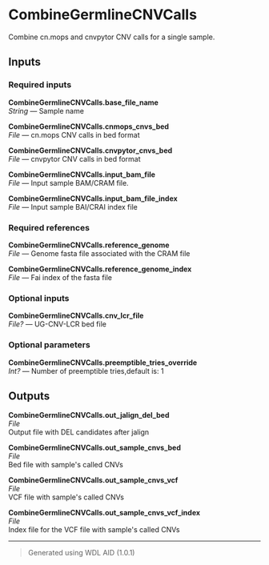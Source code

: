 # CombineGermlineCNVCalls
Combine cn.mops and cnvpytor CNV calls for a single sample.

## Inputs

### Required inputs
<p name="CombineGermlineCNVCalls.base_file_name">
        <b>CombineGermlineCNVCalls.base_file_name</b><br />
        <i>String </i> &mdash; 
         Sample name <br /> 
</p>
<p name="CombineGermlineCNVCalls.cnmops_cnvs_bed">
        <b>CombineGermlineCNVCalls.cnmops_cnvs_bed</b><br />
        <i>File </i> &mdash; 
         cn.mops CNV calls in bed format <br /> 
</p>
<p name="CombineGermlineCNVCalls.cnvpytor_cnvs_bed">
        <b>CombineGermlineCNVCalls.cnvpytor_cnvs_bed</b><br />
        <i>File </i> &mdash; 
         cnvpytor CNV calls in bed format <br /> 
</p>
<p name="CombineGermlineCNVCalls.input_bam_file">
        <b>CombineGermlineCNVCalls.input_bam_file</b><br />
        <i>File </i> &mdash; 
         Input sample BAM/CRAM file. <br /> 
</p>
<p name="CombineGermlineCNVCalls.input_bam_file_index">
        <b>CombineGermlineCNVCalls.input_bam_file_index</b><br />
        <i>File </i> &mdash; 
         Input sample BAI/CRAI index file <br /> 
</p>

### Required references
<p name="CombineGermlineCNVCalls.reference_genome">
        <b>CombineGermlineCNVCalls.reference_genome</b><br />
        <i>File </i> &mdash; 
         Genome fasta file associated with the CRAM file <br /> 
</p>
<p name="CombineGermlineCNVCalls.reference_genome_index">
        <b>CombineGermlineCNVCalls.reference_genome_index</b><br />
        <i>File </i> &mdash; 
         Fai index of the fasta file <br /> 
</p>

### Optional inputs
<p name="CombineGermlineCNVCalls.cnv_lcr_file">
        <b>CombineGermlineCNVCalls.cnv_lcr_file</b><br />
        <i>File? </i> &mdash; 
         UG-CNV-LCR bed file <br /> 
</p>

### Optional parameters
<p name="CombineGermlineCNVCalls.preemptible_tries_override">
        <b>CombineGermlineCNVCalls.preemptible_tries_override</b><br />
        <i>Int? </i> &mdash; 
         Number of preemptible tries,default is: 1 <br /> 
</p>
</details>


## Outputs
<p name="CombineGermlineCNVCalls.out_jalign_del_bed">
        <b>CombineGermlineCNVCalls.out_jalign_del_bed</b><br />
        <i>File</i><br />
        Output file with DEL candidates after jalign
</p>
<p name="CombineGermlineCNVCalls.out_sample_cnvs_bed">
        <b>CombineGermlineCNVCalls.out_sample_cnvs_bed</b><br />
        <i>File</i><br />
        Bed file with sample's called CNVs
</p>
<p name="CombineGermlineCNVCalls.out_sample_cnvs_vcf">
        <b>CombineGermlineCNVCalls.out_sample_cnvs_vcf</b><br />
        <i>File</i><br />
        VCF file with sample's called CNVs
</p>
<p name="CombineGermlineCNVCalls.out_sample_cnvs_vcf_index">
        <b>CombineGermlineCNVCalls.out_sample_cnvs_vcf_index</b><br />
        <i>File</i><br />
        Index file for the VCF file with sample's called CNVs
</p>

<hr />

> Generated using WDL AID (1.0.1)
